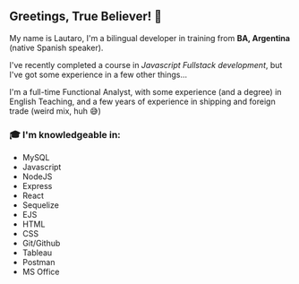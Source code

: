 ## Greetings, True Believer! 👋

 My name is Lautaro, I'm a bilingual developer in training from **BA, Argentina** (native Spanish speaker).
 
I've recently completed a course in *Javascript Fullstack development*, but I've got some experience in a few other things...

I'm a full-time Functional Analyst, with some experience (and a degree) in English Teaching, and a few years of experience in shipping and foreign trade (weird mix, huh 😅)

### 🎓 I'm knowledgeable in:                    
- MySQL     
- Javascript
- NodeJS
- Express
- React
- Sequelize
- EJS
- HTML
- CSS
- Git/Github
- Tableau
- Postman
- MS Office
